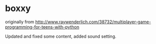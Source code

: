 # boxxy
originally from http://www.raywenderlich.com/38732/multiplayer-game-programming-for-teens-with-python

Updated and fixed some content, added sound setting.